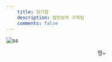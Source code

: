 ```yaml
---
    title: 일기장
    description: 잠만보의 끄적임
    comments: false
---
```


![](https://media2.giphy.com/media/LT6BnfiyOWsqQ/giphy.gif "ss")

<center>멍~</center>